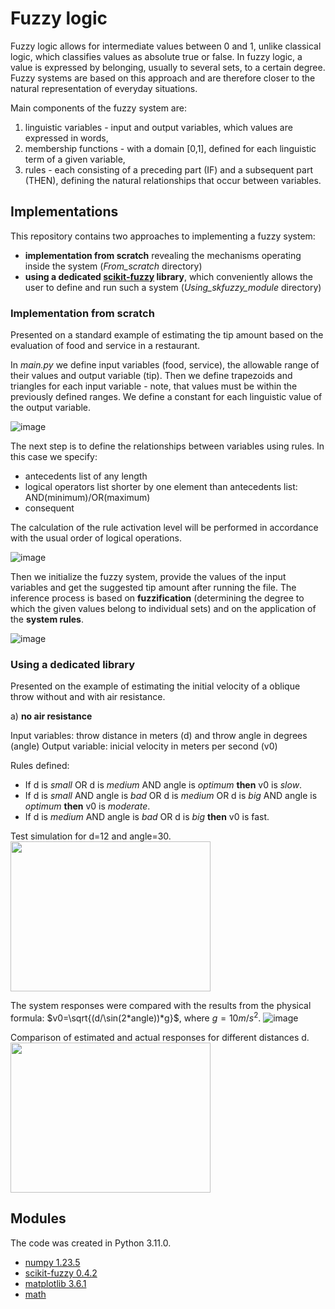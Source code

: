 # Fuzzy logic

Fuzzy logic allows for intermediate values ​​between 0 and 1, unlike classical logic, which classifies values ​​as absolute true or false. In fuzzy logic, a value is expressed by belonging, usually to several sets, to a certain degree. Fuzzy systems are based on this approach and are therefore closer to the natural representation of everyday situations.

Main components of the fuzzy system are:
1. linguistic variables - input and output variables, which values ​​are expressed in words,
2. membership functions - with a domain ​​\[0,1\], defined for each linguistic term of a given variable,
3. rules - each consisting of a preceding part (IF) and a subsequent part (THEN), defining the natural relationships that occur between variables.

## Implementations

This repository contains two approaches to implementing a fuzzy system:
 * **implementation from scratch** revealing the mechanisms operating inside the system (*From_scratch* directory)
 * **using a dedicated [scikit-fuzzy](https://pythonhosted.org/scikit-fuzzy/userguide/getting_started.html) library**, which conveniently allows the user to define and run such a system (*Using_skfuzzy_module* directory)

### Implementation from scratch
Presented on a standard example of estimating the tip amount based on the evaluation of food and service in a restaurant.

In *main.py* we define input variables (food, service), the allowable range of their values and output variable (tip). Then we define trapezoids and triangles for each input variable - note, that values ​​must be within the previously defined ranges. We define a constant for each linguistic value of the output variable.

![image](https://github.com/user-attachments/assets/fdf68e15-d9b4-495d-8096-b4a699e7b8c2)

The next step is to define the relationships between variables using rules. In this case we specify:
- antecedents list of any length
- logical operators list shorter by one element than antecedents list: AND(minimum)/OR(maximum)
- consequent

The calculation of the rule activation level will be performed in accordance with the usual order of logical operations.

![image](https://github.com/user-attachments/assets/6c093372-c7c3-43ef-8af3-b986cf09590a)

Then we initialize the fuzzy system, provide the values ​​of the input variables and get the suggested tip amount after running the file. The inference process is based on **fuzzification** (determining the degree to which the given values ​​belong to individual sets) and on the application of the **system rules**.

![image](https://github.com/user-attachments/assets/6e3901b5-6ceb-472c-853b-4957431a387a)

### Using a dedicated library
Presented on the example of estimating the initial velocity of a oblique throw without and with air resistance.

a) **no air resistance**

Input variables: throw distance in meters (d) and throw angle in degrees (angle)
Output variable: inicial velocity in meters per second (v0)

Rules defined:
- If d is *small* OR d is *medium* AND angle is *optimum*  **then** v0 is *slow*.
- If d is *small* AND angle is *bad* OR d is *medium* OR d is *big* AND angle is *optimum*  **then** v0 is *moderate*.
- If d is *medium* AND angle is *bad* OR d is *big* **then** v0 is fast.

Test simulation for ​​d=12 and angle=30.
<img src="https://github.com/user-attachments/assets/4e93bad3-3f5b-4ebb-a34c-2498a5c6387c" width="320" height="240">

The system responses were compared with the results from the physical formula: $`v0=\sqrt{(d/\sin(2*angle))*g}`$, where $`g=10m/s^2`$.
![image](https://github.com/user-attachments/assets/43628d41-8d9c-41f1-87d4-63d64c234da8)

Comparison of estimated and actual responses for different distances d.
<img src="https://github.com/user-attachments/assets/43902800-5a9b-45f7-a5c7-87d784bb3a2a" width="320" height="240">

## Modules
The code was created in Python 3.11.0.
- [numpy 1.23.5](https://numpy.org/)
- [scikit-fuzzy 0.4.2](https://pythonhosted.org/scikit-fuzzy/userguide/getting_started.html)
- [matplotlib 3.6.1](https://matplotlib.org/3.5.3/api/_as_gen/matplotlib.pyplot.html)
- [math](https://docs.python.org/3/library/math.html)




